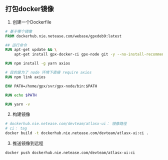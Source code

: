 ## 打包docker镜像
1. 创建一个Dockerfile
```dockerfile
# 基于哪个镜像
FROM dockerhub.nie.netease.com/webase/gpxdeb9:latest

## 运行命令
RUN apt-get update && \
    apt-get install gpx-docker-ci gpx-node git -y --no-install-recommends

RUN npm install -g yarn axios

# 目的是为了 node 环境下直接 require axios
RUN npm link axios

ENV PATH=/home/gpx/svr/gpx-node/bin:$PATH

RUN echo $PATH

RUN yarn -v
```

2. 构建镜像
```bash
# dockerhub.nie.netease.com/devteam/atlasx-ui： 镜像路径
# ci： tag
docker build -t dockerhub.nie.netease.com/devteam/atlasx-ui:ci .
```

3. 推送镜像到远程
```bash
docker push dockerhub.nie.netease.com/devteam/atlasx-ui:ci
```